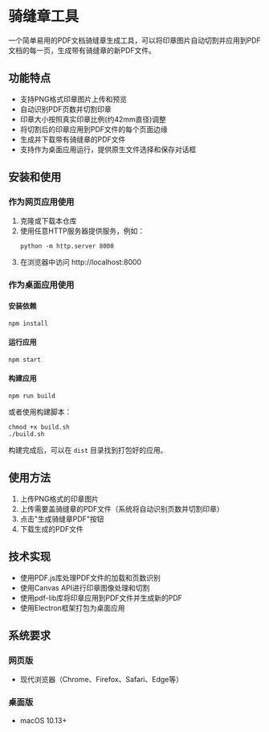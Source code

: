 # 骑缝章工具

一个简单易用的PDF文档骑缝章生成工具，可以将印章图片自动切割并应用到PDF文档的每一页，生成带有骑缝章的新PDF文件。

## 功能特点

- 支持PNG格式印章图片上传和预览
- 自动识别PDF页数并切割印章
- 印章大小按照真实印章比例(约42mm直径)调整
- 将切割后的印章应用到PDF文件的每个页面边缘
- 生成并下载带有骑缝章的PDF文件
- 支持作为桌面应用运行，提供原生文件选择和保存对话框

## 安装和使用

### 作为网页应用使用

1. 克隆或下载本仓库
2. 使用任意HTTP服务器提供服务，例如：
   ```
   python -m http.server 8000
   ```
3. 在浏览器中访问 http://localhost:8000

### 作为桌面应用使用

#### 安装依赖

```
npm install
```

#### 运行应用

```
npm start
```

#### 构建应用

```
npm run build
```

或者使用构建脚本：

```
chmod +x build.sh
./build.sh
```

构建完成后，可以在 `dist` 目录找到打包好的应用。

## 使用方法

1. 上传PNG格式的印章图片
2. 上传需要盖骑缝章的PDF文件（系统将自动识别页数并切割印章）
3. 点击"生成骑缝章PDF"按钮
4. 下载生成的PDF文件

## 技术实现

- 使用PDF.js库处理PDF文件的加载和页数识别
- 使用Canvas API进行印章图像处理和切割
- 使用pdf-lib库将印章应用到PDF文件并生成新的PDF
- 使用Electron框架打包为桌面应用

## 系统要求

### 网页版
- 现代浏览器（Chrome、Firefox、Safari、Edge等）

### 桌面版
- macOS 10.13+